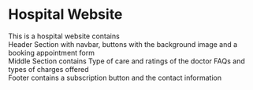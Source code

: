 # Hospital Website
This is a hospital website contains </br>
Header Section with navbar, buttons with the background image and a booking appointment form </br>
Middle Section contains Type of care and ratings of the doctor FAQs and types of charges offered </br>
Footer contains a subscription button and the contact information
